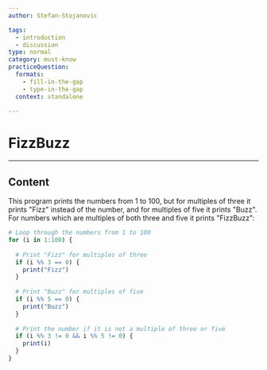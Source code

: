 ```yaml
---
author: Stefan-Stojanovic

tags:
  - introduction
  - discussion
type: normal
category: must-know
practiceQuestion:
  formats:
    - fill-in-the-gap
    - type-in-the-gap
  context: standalone

---
```


# FizzBuzz

---

## Content

This program prints the numbers from 1 to 100, but for multiples of three it prints "Fizz" instead of the number, and for multiples of five it prints "Buzz". For numbers which are multiples of both three and five it prints "FizzBuzz":
```r
# Loop through the numbers from 1 to 100
for (i in 1:100) {
  
  # Print "Fizz" for multiples of three
  if (i %% 3 == 0) {
    print("Fizz")
  }
  
  # Print "Buzz" for multiples of five
  if (i %% 5 == 0) {
    print("Buzz")
  }
  
  # Print the number if it is not a multiple of three or five
  if (i %% 3 != 0 && i %% 5 != 0) {
    print(i)
  }
}
```
